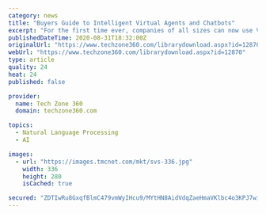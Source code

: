 ```yaml
---
category: news
title: "Buyers Guide to Intelligent Virtual Agents and Chatbots"
excerpt: "For the first time ever, companies of all sizes can now use Virtual Agents to reduce costs and improve the customer experience. Unfortunately, these advancements have also led to some confusion in the market."
publishedDateTime: 2020-08-31T18:32:00Z
originalUrl: "https://www.techzone360.com/librarydownload.aspx?id=12870"
webUrl: "https://www.techzone360.com/librarydownload.aspx?id=12870"
type: article
quality: 24
heat: 24
published: false

provider:
  name: Tech Zone 360
  domain: techzone360.com

topics:
  - Natural Language Processing
  - AI

images:
  - url: "https://images.tmcnet.com/mkt/svs-336.jpg"
    width: 336
    height: 280
    isCached: true

secured: "ZDTIwRu8GxqfBlmC479vmWyIHcu9/MYtHN8AidVdqZaeHmaVKlbc4o3KPJ7wiTpwSL9Tqf0yW67HP2Ac624hQ5LIxtI1Qo+KFJ4zilCpOxImeJTXSMbSZaI1WGM4siNy0sVl6/hwiQ+Z3llOVqx1P4ZNErKQqp/4yyd+4wJOVh62RS/Sj4A9dSu8gnZTfKnBVVhSwd/sXREuGG/IJ9CVYDGLLnJaaggEc58kzGSVwv5Cp7VFDMDdVQss/W/w2olwJFCjapO0/cOIg3qX5UGeKbwqKcHfGANBXnga9+mTnIdWhCkhjyDXJloCkw9GOBsRKwdvu1UC/K6t3OSuz9fTQ2yR0JI1Wl4QHTKY7cahEtQ=;92wDShPJ4yRxhcuHOcJ+sg=="
---
```


